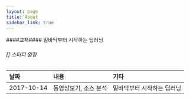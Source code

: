 ```yaml
---
layout: page
title: About
sidebar_link: true
---
```


####교재####
밑바닥부터 시작하는 딥러닝

###### [] 스터디 일정 

| 날짜        | 내용          | 기타 |
|:-------------|:------------------|:------|
| 2017-10-14           | 동영상보기, 소스 분석|밑바닥부터 시작하는 딥러닝    |
